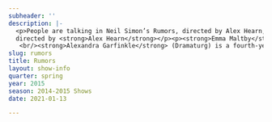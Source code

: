 ```yaml
---
subheader: ''
description: |-
  <p>People are talking in Neil Simon’s Rumors, directed by Alex Hearn, and the talk is all over the place. Invited by the deputy mayor to a dinner party, four couples are greeted by the sound of gunshots. The posh soiree they expected is overwhelmed by gossip and lies as each guest tries to juggle the mystery and their meal. Intrigue gives way to absurdity, and your guess is as bad as anyone’s. </p><p>by <strong>Neil Simon</strong><br/>
  directed by <strong>Alex Hearn</strong></p><p><strong>Emma Maltby</strong> (Chris Gorman) is a first-year potential TAPS and History double major. With UT, she has performed in <em>Macbeth</em> (Lady Macduff) and a workshop of <em>Selections from Angels in America</em> (Harper Pitt) as well as several <em>Theater [24]</em> festivals. She currently serves as a member of UT's Student Committee. </p> <p><strong>Patrick McCarthy</strong> (Ken Gorman) is a second-year English and Linguistics double major. This is his first time acting with UT. He has previously worked as assistant sound designer for <em>Cabaret</em>.</p><p><strong>Louise Simpson</strong> (Cassie Cooper) is a second-year in the College. This is her second show at University of Chicago, after <em>Grey Gardens</em>.</p> <p><strong>Natalie Pasquinelli</strong> (Claire Ganz) is a first-year in the College</p><p><strong>Kyle Yeh</strong> (Ernie Cusack) is a second-year in the College majoring in Linguistics.  His previous UT credits include <em>HamLion</em> (PumbaaCrantz), <em>The Still Alarm</em> (Bob Barclay) and <em>Hamletmachine</em> (Polonius/Hamlet).  Other credits include <em>Picnic</em> (Howard), <em>The Glass Menagerie</em> (Jim), <em>The Cherry Orchard</em> (Yasha) and J<em>oseph and the Amazing Technicolor Dreamcoat</em> (Jacob). </p><p><strong>Jackson Ruzzo</strong> (Lenny Ganz) is a second-year in the College, studying Theater &amp; Performance Studies and Philosphy. This is his fifth show with University Theater. Previous roles include: Wolfgang Mozart in <em>Amadeus</em>, and Milo Tindle in <em>Sleuth</em>.</p><p><strong>Claire DuCanto</strong> (Officer Pudney) is proud to be a part of her first University Theater production. An avid fan of comedy of errors, she takes great pleasure in laughing at the misfortune of others (Schadenfreude) whilst simultaneously pushing a pull door. When not dwelling in the editing rooms of Logan, you can find her all around campus, sticking a camera in other people's faces with Fire Escape Films.</p><p><strong>Lexi Turner</strong> (Cookie Cusack) is a second-year in the College studying TAPS and Classics. Her previous UT credits include Aunt Julia in <em>Hedda Gabler</em>, Edna Jameson in <em>The Still Alarm</em>, or The Duchess of York in <em>Richard II</em>.</p><p><strong>Alex Hearn </strong>(Director) is beyond honored to direct Rumors. He last directed <em>The Still Alarm</em> (Spring 2014) and assistant directed <em>Amadeus</em> (Winter 2015). He has acted as Nagg in <em>Endgame</em> and Steve in<em> A Streetcar Named Desire </em>(both Fall 2014). He also acts as Pulcinella in UofC Commedia. </p><p><strong>Brett Pepowsk</strong>i (Stage Manager) is a third-year in the College.</p><p><strong>Savannah Smith</strong> (Production Manager) is a second-year in the college studying English and Classics and is an (actual) native of Snedens Landing, NY. <em>Rumors</em> is her seventh show with University Theater. Previously she has been a part of the production management team for<em> Fifth Planet</em>, <em>Macbeth</em>, <em>Much Ado About Nothing</em>, and <em>Godspell</em>, was a costumes assistant for <em>As You Like It</em>, and was one of the playwrights for this quarter's New Work Week(ends).</p> <p><strong>Sam Baugh </strong>(Sound Designer) is a second-year Computer Science major in the College. He was also the sound designer for <em>Amadeus</em> in Winter 2015 and was the assistant sound designer for Winter 2014's <em>Godspell</em>. </p><p><strong>Gabi Mulder </strong>(Set Designer) is a second-year in the College, majoring in Sociology and Gender and Sexuality Studies.  Past UT credits include <em>Fifth Planet </em>(set designer), <em>Henry V</em> (assistant set designer), <em>Sleuth</em> (assistant stage manager), and <em>The Clean House</em> (assistant set designer).</p><p><strong>Lauren Saunders</strong> (Costume Designer) is a third-year majoring in Physics.  She has previously designed costumes for the University Theater productions of <em>Sleuth</em>, <em>Hedda Gabler</em>, and <em>The Credeaux Canvas</em>, as well as the CES Fest production of <em>CroMagnum</em>.  She is a frequent participant in Theater[24].<br/>
   <br/><strong>Alexandra Garfinkle</strong> (Dramaturg) is a fourth-year TAPS major. She has trained at Black Box Acting Studio, served on Committee and has garnered nearly twenty credits as a designer, dramaturg, and director. Previously, she has worked as an assistant director for <em>A Christmas Carol</em> at the Goodman Theatre, directed UT's winter production of <em>Amadeus</em>, and wrote/directed <em>A Sane Man</em>, a performance piece centered on the 1961 trial of Adolf Eichmann. She will be working in the casting office at Northlight Theatre upon graduation.</p><p><strong>Sarah Kim </strong>(Props Master) is a second-year EALC and TAPS double major. She has worked on six UT shows in the past, the most recent being director (<em>Wild Thing</em>, A Weekend of Workshops Fall 2014) and props master (<em>Cowboy Mouth</em>). This quarter, she is also working on <em>The Effect Of Gamma Rays on Man-in-the-Moon Marigolds</em> as the props master as well and directing <em>Freudzen</em> for Attori Senza Paura. Non-UT credits include assistant director (<em>The Antitheatrical Prejudice</em>). </p><p><strong>Daniel Heins </strong>(Master Carpenter) is a student in the College.</p><p><strong>Caety Klingman</strong> (Master Painter) is a fouth-year English major. She has previously held many different technical positions on multiple UT productions.</p><p><strong>Michael Roy </strong>(Master Electrician) is a third year chemistry major. Previous show credits include <em>Grey Gardens</em> (ALD), <em>A Midsummer Night's Dream</em> (ME), <em>Much Ado About Nothing </em>(ALD), <em>Endgame</em> (ME), and <em>Fifth Planet</em> (ME).</p><p><strong>Tiffany (Tippo) Wang</strong> (Lighting Designer) is a second-year Psychology major in the College. She is employed as Master Carpenter on UT/TAPS tech staff, and has worked on a number of shows for both University Theatre and the Classical Entertainment Society as a lighting designer, stage manager, master electrician and board op.</p><p><strong>Lauren Eames </strong>(Tech Staff Liaison) is a second-year Religious Studies Major.  She has worked on a number of lighting and production management teams within UT/TAPS in both lead and supporting roles and performs in U of C Commedia's ensemble as Pantalone.  She is the Assistant North Campus Theater Manager for the department. </p><p><strong>Sydney Purdue</strong> (Assistant Stage Manager) is a first-year in the College and an anticipated Computational and Applied Math major. Her previous UT credits include <em>This Is How It Goes</em> (Assistant Scenic Design), <em>Amadeus</em> (ASM), and <em>Macbeth</em> (Assistant Scenic Design). </p><p><strong>Katy Surhigh</strong> (Assistant Costumer) is a first-year potentially majoring in Linguistics. This is her first time working on a mainstage show with UT.</p> <p><strong>Samantha Finley</strong> (Assistant Set Designer) is a third-year English major. She has previously served as the assistant director on UT's <em>Sleuth</em> and CES's <em>An Apology for the Course and Outcome of Certain Events Delivered by Doctor John Faustus on This His Final Evening</em>.</p><p><strong>Sophie Downes</strong> (Sound Assistant/Board Op) is a second-year English major, Linguistics minor in the College. She was previously the production manager for A Weekend of Workshops this past winter, assistant production manager for <em>As You Like It</em>,<em> Fool for Love</em>, and <em>Henry V,</em> and production/stage manager for Apsara's dance collaboration last spring.</p><p><strong>Isaiah Newman</strong> (Assistant Set Designer) is a first-year in the College majoring in Mathematics. He has previously been an assistant director for <em>Fifth Planet</em> (Winter 2015).</p><p><strong>Calgary Haines-Trautman</strong> (Assistant Lighting Designer) is a second-year HIPSS major in the College. She has worked previously with CES as a lighting designer for their production of <em>Life of Galileo</em> as well as an assistant lighting designer for <em>Iron Bridal Feast</em>. This is her first foray into UT. </p><p><strong>Brian Schwartz</strong> (Assistant Dramaturgy) is a first-year planning on majoring in Chemistry and Molecular Engineering. This is his first work on a mainstage with UT. He is currently directing the New Work Week show called <em>Different Names for the Same Thing</em>. He is really excited to be working with UT and working on <em>Rumors</em>.</p> <p><strong>Sandy Lynn</strong> (Second Assistant to Props) second-year Environmental Studies major, first UT production. </p>
slug: rumors
title: Rumors
layout: show-info
quarter: spring
year: 2015
season: 2014-2015 Shows
date: 2021-01-13

---
```

